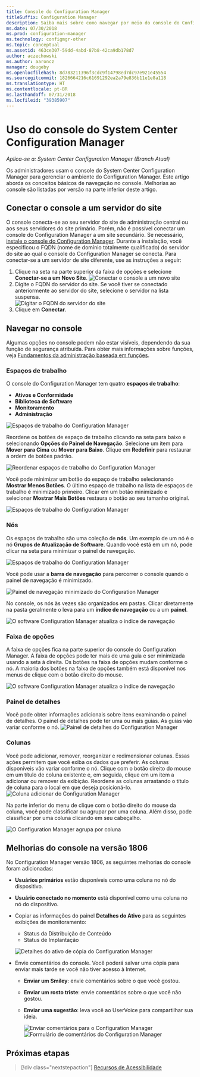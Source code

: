 ```yaml
---
title: Console do Configuration Manager
titleSuffix: Configuration Manager
description: Saiba mais sobre como navegar por meio do console do Configuration Manager.
ms.date: 07/30/2018
ms.prod: configuration-manager
ms.technology: configmgr-other
ms.topic: conceptual
ms.assetid: 463ce307-59dd-4abd-87b8-42ca9db178d7
author: aczechowski
ms.author: aaroncz
manager: dougeby
ms.openlocfilehash: 8d783211396f3cdc9f14798ed7dc97e921e45554
ms.sourcegitcommit: 1826664216c61691292ea2a79e836b11e1e8a118
ms.translationtype: HT
ms.contentlocale: pt-BR
ms.lasthandoff: 07/31/2018
ms.locfileid: "39385907"
---
```

# <a name="using-the-system-center-configuration-manager-console"></a>Uso do console do System Center Configuration Manager

*Aplica-se a: System Center Configuration Manager (Branch Atual)*

Os administradores usam o console do System Center Configuration Manager para gerenciar o ambiente do Configuration Manager. Este artigo aborda os conceitos básicos de navegação no console. Melhorias ao console são listadas por versão na parte inferior deste artigo. 

## <a name="connect-the-console-to-a-site-server"></a>Conectar o console a um servidor do site
O console conecta-se ao seu servidor do site de administração central ou aos seus servidores do site primário. Porém, não é possível conectar um console do Configuration Manager a um site secundário. Se necessário, [instale o console do Configuration Manager](../deploy/install/install-consoles.md). Durante a instalação, você especificou o FQDN (nome de domínio totalmente qualificado) do servidor do site ao qual o console do Configuration Manager se conecta. Para conectar-se a um servidor de site diferente, use as instruções a seguir: 

1. Clique na seta na parte superior da faixa de opções e selecione **Conectar-se a um Novo Site**.
    ![Conectar o console a um novo site](media/connect-to-a-new-site.png)
2. Digite o FQDN do servidor do site. Se você tiver se conectado anteriormente ao servidor do site, selecione o servidor na lista suspensa.  
    ![Digitar o FQDN do servidor do site](media/site-server-fqdn.png)
3. Clique em **Conectar**. 

## <a name="navigate-the-console"></a>Navegar no console
Algumas opções no console podem não estar visíveis, dependendo da sua função de segurança atribuída. Para obter mais informações sobre funções, veja [Fundamentos da administração baseada em funções](../../understand/fundamentals-of-role-based-administration.md). 

### <a name="workspaces"></a>Espaços de trabalho
O console do Configuration Manager tem quatro **espaços de trabalho**: 
   - **Ativos e Conformidade**
   - **Biblioteca de Software**
   - **Monitoramento**
   - **Administração**

 ![Espaços de trabalho do Configuration Manager](media/configuration-manager-workspaces.png)

Reordene os botões de espaço de trabalho clicando na seta para baixo e selecionando **Opções do Painel de Navegação**. Selecione um item para **Mover para Cima** ou **Mover para Baixo**. Clique em **Redefinir** para restaurar a ordem de botões padrão. 

 ![Reordenar espaços de trabalho do Configuration Manager](media/navigation-pane-options.png)

Você pode minimizar um botão do espaço de trabalho selecionando **Mostrar Menos Botões**. O último espaço de trabalho na lista de espaços de trabalho é minimizado primeiro. Clicar em um botão minimizado e selecionar **Mostrar Mais Botões** restaura o botão ao seu tamanho original.  

![Espaços de trabalho do Configuration Manager](media/workspace-buttons.png)


### <a name="nodes"></a>Nós
Os espaços de trabalho são uma coleção de **nós**. Um exemplo de um nó é o nó **Grupos de Atualização de Software**. Quando você está em um nó, pode clicar na seta para minimizar o painel de navegação. 

![Espaços de trabalho do Configuration Manager](media/software-update-groups-node.png)

Você pode usar a **barra de navegação** para percorrer o console quando o painel de navegação é minimizado. 

![Painel de navegação minimizado do Configuration Manager](media/minimized-navigation-pane.png)

No console, os nós às vezes são organizados em pastas. Clicar diretamente na pasta geralmente o leva para um **índice de navegação** ou a um **painel**.

![O software Configuration Manager atualiza o índice de navegação](media/software-updates-navigation-index.png)

### <a name="ribbon"></a>Faixa de opções 
A faixa de opções fica na parte superior do console do Configuration Manager. A faixa de opções pode ter mais de uma guia e ser minimizada usando a seta à direita. Os botões na faixa de opções mudam conforme o nó. A maioria dos botões na faixa de opções também está disponível nos menus de clique com o botão direito do mouse. 
 
![O software Configuration Manager atualiza o índice de navegação](media/ribbon.png)

### <a name="details-pane"></a>Painel de detalhes
Você pode obter informações adicionais sobre itens examinando o painel de detalhes. O painel de detalhes pode ter uma ou mais guias. As guias vão variar conforme o nó. 
![Painel de detalhes do Configuration Manager](media/details-pane.png)

### <a name="columns"></a>Colunas 
Você pode adicionar, remover, reorganizar e redimensionar colunas. Essas ações permitem que você exiba os dados que preferir. As colunas disponíveis vão variar conforme o nó. Clique com o botão direito do mouse em um título de coluna existente e, em seguida, clique em um item a adicionar ou remover da exibição. Reordene as colunas arrastando o título de coluna para o local em que deseja posicioná-lo. 
![Coluna adicionar do Configuration Manager](media/add-columns.png)

Na parte inferior do menu de clique com o botão direito do mouse da coluna, você pode classificar ou agrupar por uma coluna. Além disso, pode classificar por uma coluna clicando em seu cabeçalho. 

![O Configuration Manager agrupa por coluna](media/column-group-by.png)

## <a name="console-improvements-in-version-1806"></a>Melhorias do console na versão 1806
No Configuration Manager versão 1806, as seguintes melhorias do console foram adicionadas:

- **Usuários primários** estão disponíveis como uma coluna no nó do dispositivo. <!--1357280-->
- **Usuário conectado no momento** está disponível como uma coluna no nó do dispositivo.<!--1358202-->
- Copiar as informações do painel **Detalhes do Ativo** para as seguintes exibições de monitoramento: <!--1357856-->
    - Status da Distribuição de Conteúdo
    - Status de Implantação 

    ![Detalhes do ativo de cópia do Configuration Manager](media/1810-deployment-status.PNG)

 - Envie comentários do console. Você poderá salvar uma cópia para enviar mais tarde se você não tiver acesso à Internet. <!--1357542-->
   
    - **Enviar um Smiley**: envie comentários sobre o que você gostou.
    - **Enviar um rosto triste**: envie comentários sobre o que você não gostou. 
    - **Enviar uma sugestão**: leva você ao UserVoice para compartilhar sua ideia. 
 
       ![Enviar comentários para o Configuration Manager](media/1810-send-a-smile.PNG)
![Formulário de comentários do Configuration Manager](media/1810-feedback-form.PNG)

## <a name="next-steps"></a>Próximas etapas
> [!div class="nextstepaction"]
> [Recursos de Acessibilidade](/sccm/core/understand/accessibility-features.md)

